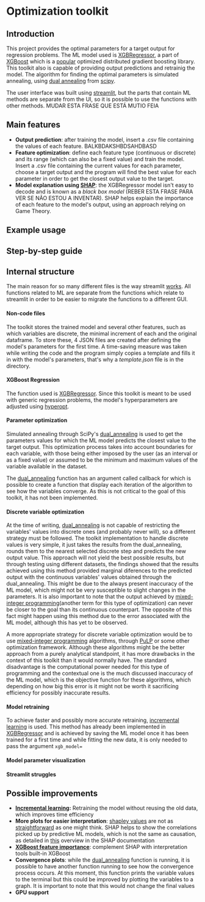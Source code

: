 # Optimization toolkit

## Introduction

This project provides the optimal parameters for a target output for regression problems. The ML model used is [XGBRegressor](https://xgboost.readthedocs.io/en/latest/python/python_api.html#xgboost.XGBRegressor), a part of [XGBoost](https://xgboost.readthedocs.io/en/stable/) which is a [popular](https://github.com/dmlc/xgboost/tree/master/demo#machine-learning-challenge-winning-solutions) optimized distributed gradient boosting library. This toolkit also is capable of providing output predictions and retrainig the model. The algorithm for finding the optimal parameters is simulated annealing, using [dual annealing](https://docs.scipy.org/doc/scipy/reference/generated/scipy.optimize.dual_annealing.html) from [scipy](https://docs.scipy.org/doc/scipy/index.html).

The user interface was built using [streamlit](https://streamlit.io/), but the parts that contain ML methods are separate from the UI, so it is possible to use the functions with other methods. MUDAR ESTA FRASE QUE ESTÁ MUTIO FEIA

## Main features

- **Output prediction**: after training the model, insert a .csv file containing the values of each feature. BALKBDAKSHBDSAHDBASD
- **Feature optimization**: define each feature type (continuous or discrete) and its range (which can also be a fixed value) and train the model. Insert a .csv file containing the current values for each parameter, choose a target output and the program will find the best value for each parameter in order to get the closest output value to the target.
- **Model explanation using [SHAP](https://shap.readthedocs.io/en/latest/index.html)**: the XGBRegressor model isn't easy to decode and is known as a *black box model* (REBER ESTA FRASE PARA VER SE NÃO ESTOU A INVENTAR). SHAP helps explain the importance of each feature to the model's output, using an approach relying on Game Theory.  

## Example usage

## Step-by-step guide

## Internal structure

The main reason for so many different files is the way streamlit [works](https://docs.streamlit.io/library/get-started/multipage-apps). All functions related to ML are separate from the functions which relate to streamlit in order to be easier to migrate the functions to a different GUI.

#### Non-code files

The toolkit stores the trained model and several other features, such as which variables are discrete, the minimal increment of each and the original dataframe. To store these, 4 JSON files are created after defining the model's parameters for the first time. A time-saving measure was taken while writing the code and the program simply copies a template and fills it in with the model's parameters, that's why a *template.json* file is in the directory.

#### XGBoost Regression

The function used is [XGBRegressor](https://xgboost.readthedocs.io/en/stable/python/python_api.html#xgboost.XGBRegressor). Since this toolkit is meant to be used with generic regression problems, the model's hyperparameters are adjusted using [hyperopt](http://hyperopt.github.io/hyperopt/).

#### Parameter optimization

Simulated annealing through SciPy's [dual_annealing](https://docs.scipy.org/doc/scipy/reference/generated/scipy.optimize.dual_annealing.html) is used to get the parameters values for which the ML model predicts the closest value to the target output. This optimization process takes into account boundaries for each variable, with those being either imposed by the user (as an interval or as a fixed value) or assumed to be the minimum and maximum values of the variable available in the dataset.

The [dual_annealing](https://docs.scipy.org/doc/scipy/reference/generated/scipy.optimize.dual_annealing.html) function has an argument called callback for which is possible to create a function that display each iteration of the algorithm to see how the variables converge. As this is not critical to the goal of this toolkit, it has not been implemented.

#### Discrete variable optimization

At the time of writing, [dual_annealing](https://docs.scipy.org/doc/scipy/reference/generated/scipy.optimize.dual_annealing.html) is not capable of restricting the variables' values into discrete ones (and probably never will), so a different strategy must be followed. The toolkit implementation to handle discrete values is very simple, it just takes the results from the dual_annealing, rounds them to the nearest selected discrete step and predicts the new output value. This approach will not yield the best possible results, but through testing using different datasets, the findings showed that the results achieved using this method provided marginal diferences to the predicted output with the continuous variables' values obtained through the dual_annealing. This might be due to the always present inaccuracy of the ML model, which might not be very susceptible to slight changes in the parameters. It is also important to note that the output achieved by [mixed-integer programming](https://en.wikipedia.org/wiki/Integer_programming)(another term for this type of optimization) can never be closer to the goal than its continuous counterpart. The opposite of this fact might happen using this method due to the error associated with the ML model, although this has yet to be observed.

A more appropriate strategy for discrete variable optimization would be to use [mixed-integer programming](https://en.wikipedia.org/wiki/Integer_programming) algorithms, through [PuLP](https://coin-or.github.io/pulp/main/optimisation_concepts.html#integer-programing) or some other optimization framework. Although these algorithms might be the better approach from a purely analytical standpoint, it has more drawbacks in the context of this toolkit than it would normally have. The standard disadvantage is the computational power needed for this type of programming and the contextual one is the much discussed inaccuracy of the ML model, which is the objective function for these algorithms, which depending on how big this error is it might not be worth it sacrificing efficiency for possibly inaccurate results.

#### Model retraining

To achieve faster and possibly more accurate retraining, [incremental learning](https://en.wikipedia.org/wiki/Incremental_learning) is used. This method has already been implemented in [XGBRegressor](https://xgboost.readthedocs.io/en/latest/python/python_api.html#xgboost.XGBRegressor.fit) and is achieved by saving the ML model once it has been trained for a first time and while fitting the new data, it is only needed to pass the argument `xgb_model=` 

#### Model parameter visualization

#### Streamlit struggles

## Possible improvements

- **[Incremental learning](https://en.wikipedia.org/wiki/Incremental_learning):** Retraining the model without reusing the old data, which improves time efficiency
- **More plots for easier interpretation**: [shapley values](https://en.wikipedia.org/wiki/Shapley_value) are not as [straightforward](https://shap.readthedocs.io/en/latest/example_notebooks/overviews/An%20introduction%20to%20explainable%20AI%20with%20Shapley%20values.html#The-additive-nature-of-Shapley-values) as one might think. SHAP helps to show the correlations picked up by predictive ML models, which is not the same as causation, as detailed in [this](https://shap.readthedocs.io/en/latest/example_notebooks/overviews/Be%20careful%20when%20interpreting%20predictive%20models%20in%20search%20of%20causal%C2%A0insights.html) overview in the SHAP documentation 
- **[XGBoost feature importance](https://xgboost.readthedocs.io/en/stable/python/python_api.html#xgboost.Booster.get_score)**: complement SHAP with interpretation tools built-in XGBoost
- **Convergence plots**: while the [dual_annealing](https://docs.scipy.org/doc/scipy/reference/generated/scipy.optimize.dual_annealing.html) function is running, it is possible to have another function running to see how the convergence process occurs. At this moment, this function prints the variable values to the terminal but this could be improved by plotting the variables to a graph. It is important to note that this would not change the final values
- **GPU support**
